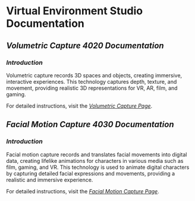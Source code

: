 # Virtual Environment Studio Documentation

## *Volumetric Capture 4020 Documentation*

### *Introduction*

Volumetric capture records 3D spaces and objects, creating immersive, interactive experiences. This technology captures depth, texture, and movement, providing realistic 3D representations for VR, AR, film, and gaming.

For detailed instructions, visit the [*Volumetric Capture Page*](VolCap.md).


## *Facial Motion Capture 4030 Documentation*

### *Introduction*

Facial motion capture records and translates facial movements into digital data, creating lifelike animations for characters in various media such as film, gaming, and VR.
This technology is used to animate digital characters by capturing detailed facial expressions and movements, providing a realistic and immersive experience.

For detailed instructions, visit the [*Facial Motion Capture Page*](FacialMotion.md).
